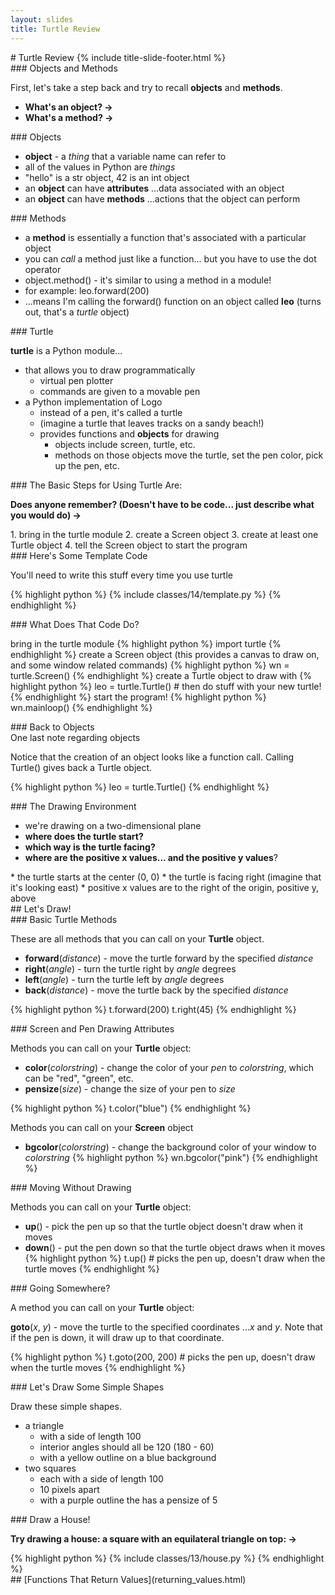 ```yaml
---
layout: slides
title: Turtle Review 
---
```

<section markdown="block" class="title-slide">
#  Turtle Review
{% include title-slide-footer.html %}
</section>

<section markdown="block">
###  Objects and Methods

First, let's take a step back and try to recall __objects__ and __methods__.

* __What's an object? &rarr;__
* __What's a method? &rarr;__
</section>

<section markdown="block">
###  Objects

* __object__ - a _thing_ that a variable name can refer to
* all of the values in Python are _things_
* "hello" is a str object, 42 is an int object
* an __object__ can have __attributes__ ...data associated with an object
* an __object__ can have __methods__ ...actions that the object can perform
</section>

<section markdown="block">
###  Methods

* a __method__ is essentially a function that's associated with a particular object
* you can _call_ a method just like a function... but you have to use the dot operator
* object.method() - it's similar to using a method in a module!
* for example: leo.forward(200) 
* ...means I'm calling the forward() function on an object called __leo__ (turns out, that's a _turtle_ object)

</section>

<section markdown="block">
###  Turtle 

__turtle__ is a Python module...

* that allows you to draw programmatically
	* virtual pen plotter
	* commands are given to a movable pen
* a Python implementation of Logo
	* instead of a pen, it's called a turtle
	* (imagine a turtle that leaves tracks on a sandy beach!)
	* provides functions and __objects__ for drawing
		* objects include screen, turtle, etc.
		* methods on those objects move the turtle, set the pen color, pick up the pen, etc.
</section>

<section markdown="block">
###  The Basic Steps for Using Turtle Are:

__Does anyone remember? (Doesn't have to be code... just describe what you would do) &rarr;__

<div class="incremental" markdown="block">
1. bring in the turtle module
2. create a Screen object
3. create at least one Turtle object 
4. tell the Screen object to start the program
</div>
</section>

<section markdown="block">
###  Here's Some Template Code

You'll need to write this stuff every time you use turtle

{% highlight python %}
{% include classes/14/template.py %}
{% endhighlight %}
</section>

<section markdown="block">
###  What Does That Code Do?

bring in the turtle module
{% highlight python %}
import turtle
{% endhighlight %}
create a Screen object (this provides a canvas to draw on, and some window related commands)
{% highlight python %}
wn = turtle.Screen()
{% endhighlight %}
create a Turtle object to draw with
{% highlight python %}
leo = turtle.Turtle() # then do stuff with your new turtle!
{% endhighlight %}
start the program!
{% highlight python %}
wn.mainloop()
{% endhighlight %}
</section>

<section markdown="block">
###  Back to Objects
<aside>One last note regarding objects</aside>

Notice that the creation of an object looks like a function call.  Calling Turtle() gives back a Turtle object.

{% highlight python %}
leo = turtle.Turtle() 
{% endhighlight %}

</section>

<section markdown="block">
###  The Drawing Environment

* we're drawing on a two-dimensional plane
* __where does the turtle start?__
* __which way is the turtle facing?__
* __where are the positive x values... and the positive y values__?

<div class="incremental" markdown="block">
* the turtle starts at the center (0, 0)
* the turtle is facing right (imagine that it's looking east)
* positive x values are to the right of the origin, positive y, above
</div>
</section>

<section markdown="block">
##  Let's Draw!
</section>

<section markdown="block">
###  Basic Turtle Methods

These are all methods that you can call on your __Turtle__ object.

* __forward__(_distance_) - move the turtle forward by the specified _distance_
* __right__(_angle_) - turn the turtle right by _angle_ degrees
* __left__(_angle_) - turn the turtle left by _angle_ degrees
* __back__(_distance_) - move the turtle back by the specified _distance_

{% highlight python %}
t.forward(200)
t.right(45)
{% endhighlight %}
</section>

<section markdown="block">
###  Screen and Pen Drawing Attributes

Methods you can call on your __Turtle__ object:

* __color__(_colorstring_) - change the color of your _pen_ to _colorstring_, which can be "red", "green", etc.
* __pensize__(_size_) - change the size of your pen to _size_

{% highlight python %}
t.color("blue")
{% endhighlight %}

Methods you can call on your __Screen__ object

* __bgcolor__(_colorstring_) - change the background color of your window to _colorstring_
{% highlight python %}
wn.bgcolor("pink")
{% endhighlight %}
</section>

<section markdown="block">
###  Moving Without Drawing

Methods you can call on your __Turtle__ object:

* __up__() - pick the pen up so that the turtle object doesn't draw when it moves
* __down__() - put the pen down so that the turtle object draws when it moves
{% highlight python %}
t.up()  # picks the pen up, doesn't draw when the turtle moves
{% endhighlight %}
</section>


<section markdown="block">
###  Going Somewhere?

A method you can call on your __Turtle__ object:

__goto__(_x_, _y_) - move the turtle to the specified coordinates ..._x_ and _y_.  Note that if the pen is down, it will draw up to that coordinate.

{% highlight python %}
t.goto(200, 200)  # picks the pen up, doesn't draw when the turtle moves
{% endhighlight %}
</section>

<section markdown="block">
###  Let's Draw Some Simple Shapes 

Draw these simple shapes.  

* a triangle
	* with a side of length 100
	* interior angles should all be 120 (180 - 60)
	* with a yellow outline on a blue background
* two squares
	* each with a side of length 100
	* 10 pixels apart
	* with a purple outline the has a pensize of 5

</section>


<section markdown="block">
###  Draw a House!

__Try drawing a house: a square with an equilateral triangle on top: &rarr;__

<div class="incremental" markdown="block">
{% highlight python %}
{% include classes/13/house.py %}
{% endhighlight %}
</div>
</section>


<section markdown="block">
##  [Functions That Return Values](returning_values.html)
</section>

